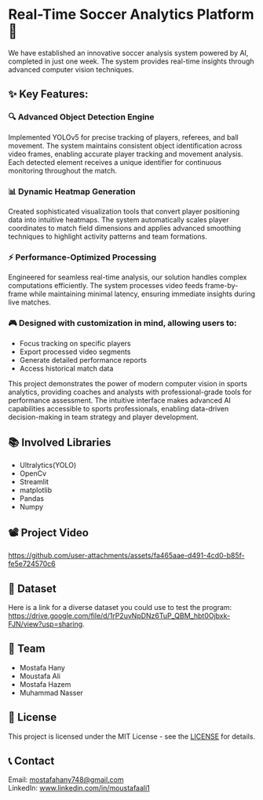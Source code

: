 # Real-Time Soccer Analytics Platform 🎯
We have established an innovative soccer analysis system powered by AI, completed in just one week. The system provides real-time insights through advanced computer vision techniques.
## ✨ Key Features:
### 🔍 Advanced Object Detection Engine 
Implemented YOLOv5 for precise tracking of players, referees, and ball movement. The system maintains consistent object identification across video frames, enabling accurate player tracking and movement analysis. Each detected element receives a unique identifier for continuous monitoring throughout the match.
### 📊 Dynamic Heatmap Generation
Created sophisticated visualization tools that convert player positioning data into intuitive heatmaps. The system automatically scales player coordinates to match field dimensions and applies advanced smoothing techniques to highlight activity patterns and team formations.
### ⚡ Performance-Optimized Processing 
Engineered for seamless real-time analysis, our solution handles complex computations efficiently. The system processes video feeds frame-by-frame while maintaining minimal latency, ensuring immediate insights during live matches.
### 🎮 Designed with customization in mind, allowing users to:

- Focus tracking on specific players
- Export processed video segments
- Generate detailed performance reports
- Access historical match data

This project demonstrates the power of modern computer vision in sports analytics, providing coaches and analysts with professional-grade tools for performance assessment. The intuitive interface makes advanced AI capabilities accessible to sports professionals, enabling data-driven decision-making in team strategy and player development.

## 📚 Involved Libraries 
- Ultralytics(YOLO)
- OpenCv
- Streamlit
- matplotlib
- Pandas
- Numpy
  
## 📽️ Project Video


https://github.com/user-attachments/assets/fa465aae-d491-4cd0-b85f-fe5e724570c6

## 📖 Dataset
Here is a link for a diverse dataset you could use to test the program: https://drive.google.com/file/d/1rP2uvNpDNz6TuP_QBM_hbt0Ojbxk-FJN/view?usp=sharing.

## 🦸 Team
- Mostafa Hany
- Moustafa Ali
- Mostafa Hazem
- Muhammad Nasser

## 🧾 License
This project is licensed under the MIT License - see the [LICENSE](https://github.com/MH06M/-Yolo-Tracker-For-Football/blob/main/LICENSE) for details.

## 📞 Contact
Email: mostafahany748@gmail.com <br>
LinkedIn: www.linkedin.com/in/moustafaali1


